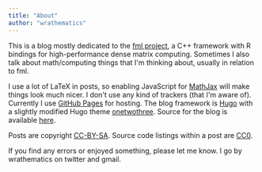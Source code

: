 ```yaml
---
title: "About"
author: "wrathematics"
---
```


This is a blog mostly dedicated to the [fml project](https://github.com/fml-fam/), a C++ framework with R bindings for high-performance dense matrix computing. Sometimes I also talk about math/computing things that I'm thinking about, usually in relation to fml.

I use a lot of LaTeX in posts, so enabling JavaScript for [MathJax](https://www.mathjax.org/) will make things look much nicer. I don't use any kind of trackers (that I'm aware of). Currently I use [GitHub Pages](https://pages.github.com/) for hosting. The blog framework is [Hugo](https://gohugo.io/) with a slightly modified Hugo theme [onetwothree](https://github.com/schollz/onetwothree). Source for the blog is available [here](https://github.com/fml-fam/blog).

Posts are copyright [CC-BY-SA](http://creativecommons.org/licenses/by-sa/4.0/). Source code listings within a post are [CC0](http://creativecommons.org/publicdomain/zero/1.0/).

If you find any errors or enjoyed something, please let me know. I go by wrathematics on twitter and gmail.

<!-- Syndicated on [R-bloggers](https://www.r-bloggers.com) -->
